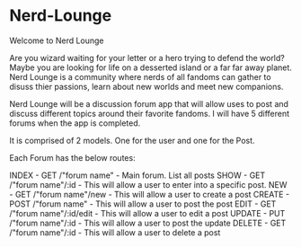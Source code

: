 # Nerd-Lounge

Welcome to Nerd Lounge

Are you wizard waiting for your letter or a hero trying to defend the world? Maybe you are looking for life on a desserted island or a far far away planet. Nerd Lounge is a community where nerds of all fandoms can gather to disuss thier passions, learn about new worlds and meet new companions.

Nerd Lounge will be a discussion forum app that will allow uses to post and discuss different topics around their favorite fandoms. I will have 5 different forums when the app is completed.

It is comprised of  2 models. One for the user and one for the Post.

Each Forum has the below routes:

INDEX - GET /"forum name" - Main forum. List all posts
SHOW - GET /"forum name"/:id - This will allow a user to enter into a specific post.
NEW - GET /"forum name"/new - This will allow a user to create a post
CREATE - POST /"forum name" - This will allow a user to post the post
EDIT - GET /"forum name"/:id/edit - This will allow a user to edit a post
UPDATE - PUT /"forum name"/:id - This will allow a user to post the update
DELETE - GET /"forum name"/:id - This will allow a user to delete a post

